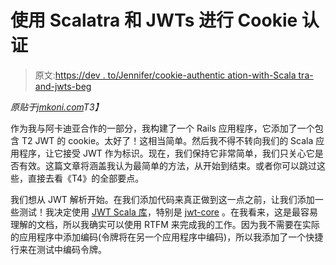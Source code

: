# 使用 Scalatra 和 JWTs 进行 Cookie 认证

> 原文:[https://dev . to/Jennifer/cookie-authentic ation-with-Scala tra-and-jwts-beg](https://dev.to/jennifer/cookie-authentication-with-scalatra-and-jwts-beg)

*原贴于[jmkoni.com](https://www.jenniferkonikowski.com/blog/2018/5/2/cookie-authentication-using-scalatra-and-jwts)T3】*

作为我与阿卡迪亚合作的一部分，我构建了一个 Rails 应用程序，它添加了一个包含 T2 JWT 的 cookie。太好了！这相当简单。然后我不得不转向我们的 Scala 应用程序，让它接受 JWT 作为标识。现在，我们保持它非常简单，我们只关心它是否有效。这篇文章将涵盖我认为最简单的方法，从开始到结束。或者你可以跳过这些，直接去看《T4》的全部要点。

我们想从 JWT 解析开始。在我们添加代码来真正做到这一点之前，让我们添加一些测试！我决定使用 [JWT Scala 库](http://pauldijou.fr/jwt-scala/)，特别是 [jwt-core](http://pauldijou.fr/jwt-scala/samples/jwt-core/) 。在我看来，这是最容易理解的文档，所以我确实可以使用 RTFM 来完成我的工作。因为我不需要在实际的应用程序中添加编码(令牌将在另一个应用程序中编码)，所以我添加了一个快捷行来在测试中编码令牌。